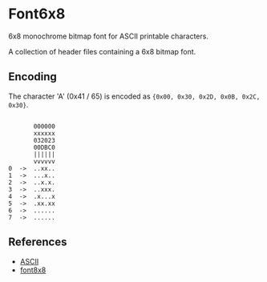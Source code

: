 # Font6x8

6x8 monochrome bitmap font for ASCII printable characters.

A collection of header files containing a 6x8 bitmap font.

## Encoding

The character 'A' (0x41 / 65) is encoded as `{0x00, 0x30, 0x2D, 0x0B, 0x2C, 0x30}`.

```text

       000000
       xxxxxx
       032023
       00DBC0
       ||||||
       vvvvvv
0  ->  ..xx..
1  ->  ...x..
2  ->  ..x.x.
3  ->  ..xxx.
4  ->  .x...x
5  ->  .xx.xx
6  ->  ......
7  ->  ......
```

## References

- [ASCII](https://en.wikipedia.org/wiki/ASCII)
- [font8x8](https://github.com/dhepper/font8x8)
